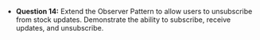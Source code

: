 - **Question 14:** Extend the Observer Pattern to allow users to unsubscribe from stock updates. Demonstrate the ability to subscribe, receive updates, and unsubscribe.
